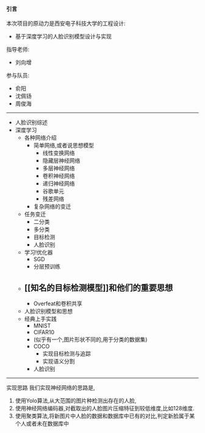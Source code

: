 #### 引言
本次项目的原动力是西安电子科技大学的工程设计:
- 基于深度学习的人脸识别模型设计与实现

指导老师:
- 刘向增

参与队员:
- 俞阳
- 沈佩钖
- 周俊海

---
- 人脸识别综述
- 深度学习
	- 各种网络介绍
		- 简单网络,或者说思想模型
			- 线性变换网络
			- 隐藏层神经网络
			- 多层神经网络
			- 卷积神经网络
			- 递归神经网络
			- 谷歌单元
			- 残差网络
		- 复杂网络的变迁
	- 任务变迁
		- 二分类
		- 多分类
		- 目标检测
		- 人脸识别
	- 学习!优化器
		- SGD
		- 分层预训练
	- [[知名的目标检测模型]]和他们的重要思想
		- 
		- Overfeat和卷积共享
	- 人脸识别模型和思想
	- 经典上手实践
		- MNIST
		- CIFAR10
		- (似乎有一个,图片形状不同的,用于分类的数据集)
		- COCO
			- 实现目标检测与追踪
			- 实现语义分割
		- 人脸识别

---
实现思路
我们实现神经网络的思路是,
1. 使用Yolo算法,从大范围的图片种检测出存在的人脸,
2. 使用神经网络编码器,对截取出的人脸图片压缩特征到较低维度,比如128维度.
3. 使用聚类算法,将新图片中人脸的数据和数据库中已有的对比,判定新脸属于某个人或者未在数据库中


